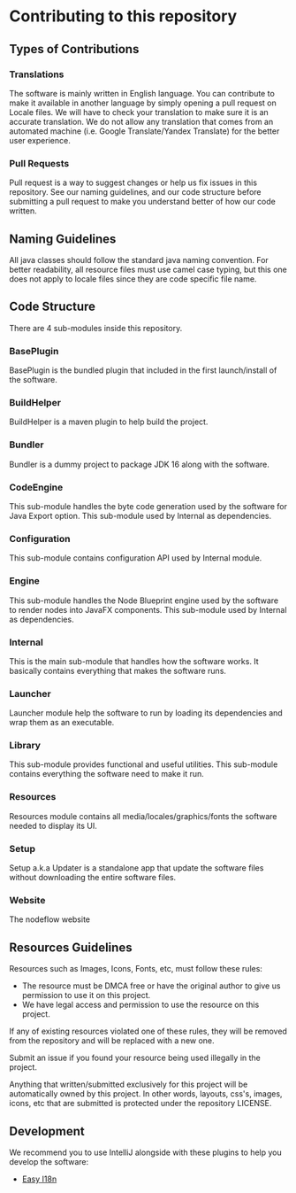 # Contributing to this repository
## Types of Contributions
### Translations
The software is mainly written in English language. You can contribute
to make it available in another language by simply opening a pull request on Locale files.
We will have to check your translation to make sure it is an accurate translation.
We do not allow any translation that comes from an automated machine (i.e. Google Translate/Yandex Translate) for the better user experience.
### Pull Requests
Pull request is a way to suggest changes or help us fix issues in this repository.
See our naming guidelines, and our code structure before submitting a pull request to
make you understand better of how our code written.
## Naming Guidelines
All java classes should follow the standard java naming convention.
For better readability, all resource files must use camel case typing, but this one does not 
apply to locale files since they are code specific file name.
## Code Structure
There are 4 sub-modules inside this repository.
### BasePlugin
BasePlugin is the bundled plugin that included in the first launch/install of the software.
### BuildHelper
BuildHelper is a maven plugin to help build the project.
### Bundler
Bundler is a dummy project to package JDK 16 along with the software.
### CodeEngine
This sub-module handles the byte code generation used by the software for Java Export
option. This sub-module used by Internal as dependencies.
### Configuration
This sub-module contains configuration API used by Internal module.
### Engine
This sub-module handles the Node Blueprint engine used by the software to render nodes
into JavaFX components. This sub-module used by Internal as dependencies.
### Internal
This is the main sub-module that handles how the software works. It basically contains everything
that makes the software runs.
### Launcher
Launcher module help the software to run by loading its dependencies and wrap them as an executable.
### Library
This sub-module provides functional and useful utilities. This sub-module contains everything
the software need to make it run.
### Resources
Resources module contains all media/locales/graphics/fonts the software needed to display its UI.
### Setup
Setup a.k.a Updater is a standalone app that update the software files without downloading the entire software files.
### Website
The nodeflow website
## Resources Guidelines
Resources such as Images, Icons, Fonts, etc, must follow these rules:
* The resource must be DMCA free or have the original author to give us permission to use it on this project.
* We have legal access and permission to use the resource on this project.

If any of existing resources violated one of these rules, they will be removed from the repository and will be
replaced with a new one.

Submit an issue if you found your resource being used illegally in the project.

Anything that written/submitted exclusively for this project will be automatically owned by this project.
In other words, layouts, css's, images, icons, etc that are submitted is protected under the repository LICENSE.

## Development
We recommend you to use IntelliJ alongside with these plugins to help you develop the software:
* [Easy I18n](https://plugins.jetbrains.com/plugin/16316-easy-i18n/)